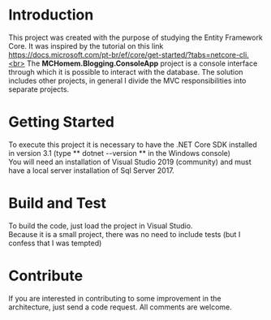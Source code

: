 # Introduction

This project was created with the purpose of studying the Entity Framework Core. It was inspired by the tutorial on this link https://docs.microsoft.com/pt-br/ef/core/get-started/?tabs=netcore-cli.<br>
The **MCHomem.Blogging.ConsoleApp** project is a console interface through which it is possible to interact with the database.
The solution includes other projects, in general I divide the MVC responsibilities into separate projects.

# Getting Started

To execute this project it is necessary to have the .NET Core SDK installed in version 3.1 (type ** dotnet --version ** in the Windows console)<br>
You will need an installation of Visual Studio 2019 (community) and must have a local server installation of Sql Server 2017.

# Build and Test

To build the code, just load the project in Visual Studio.<br>
Because it is a small project, there was no need to include tests (but I confess that I was tempted)

# Contribute

If you are interested in contributing to some improvement in the architecture, just send a code request.
All comments are welcome.

